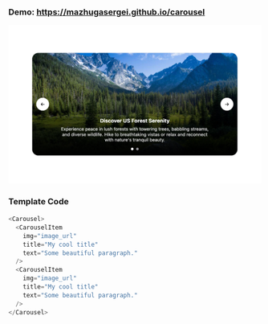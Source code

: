 ### Demo: <a target="_blank" href="https://mazhugasergei.github.io/carousel">https://mazhugasergei.github.io/carousel</a>

<img src="/src/assets/images/demo.png" />

### Template Code

```js
<Carousel>
  <CarouselItem
    img="image_url"
    title="My cool title"
    text="Some beautiful paragraph."
  />
  <CarouselItem
    img="image_url"
    title="My cool title"
    text="Some beautiful paragraph."
  />
</Carousel>
```